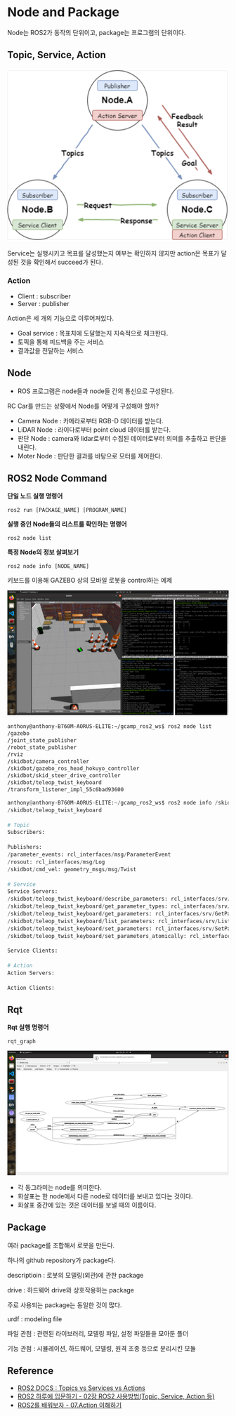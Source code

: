 # Node and Package

Node는 ROS2가 동작의 단위이고, package는 프로그램의 단위이다.

## Topic, Service, Action

<img src="img/commu.png" />

Service는 실행시키고 목표를 달성했는지 여부는 확인하지 않지만 action은 목표가 달성된 것을 확인해서 succeed가 된다.

### Action

- Client : subscriber
- Server : publisher

Action은 세 개의 기능으로 이루어져있다.

- Goal service : 목표치에 도달했는지 지속적으로 체크한다.
- 토픽을 통해 피드백을 주는 서비스
- 결과값을 전달하는 서비스

## Node

- ROS 프로그램은 node들과 node들 간의 통신으로 구성된다.

RC Car를 만드는 상황에서 Node를 어떻게 구성해야 할까?

- Camera Node : 카메라로부터 RGB-D 데이터를 받는다.
- LiDAR Node : 라이다로부터 point cloud 데이터를 받는다.
- 판단 Node : camera와 lidar로부터 수집된 데이터로부터 의미를 추출하고 판단을 내린다.
- Moter Node : 판단한 결과를 바탕으로 모터를 제어한다.

## ROS2 Node Command

**단일 노드 실행 명령어**

```ros
ros2 run [PACKAGE_NAME] [PROGRAM_NAME]
```

**실행 중인 Node들의 리스트를 확인하는 명령어**

```ros
ros2 node list
```

**특정 Node의 정보 살펴보기**

```ros
ros2 node info [NODE_NAME]
```

키보드를 이용해 GAZEBO 상의 모바일 로봇을 control하는 예제

<img src="img/node.png" />

```ros
anthony@anthony-B760M-AORUS-ELITE:~/gcamp_ros2_ws$ ros2 node list
/gazebo
/joint_state_publisher
/robot_state_publisher
/rviz
/skidbot/camera_controller
/skidbot/gazebo_ros_head_hokuyo_controller
/skidbot/skid_steer_drive_controller
/skidbot/teleop_twist_keyboard
/transform_listener_impl_55c6bad93600
```

```py
anthony@anthony-B760M-AORUS-ELITE:~/gcamp_ros2_ws$ ros2 node info /skidbot/teleop_twist_keyboard
/skidbot/teleop_twist_keyboard

# Topic
Subscribers:

Publishers:
/parameter_events: rcl_interfaces/msg/ParameterEvent
/rosout: rcl_interfaces/msg/Log
/skidbot/cmd_vel: geometry_msgs/msg/Twist

# Service
Service Servers:
/skidbot/teleop_twist_keyboard/describe_parameters: rcl_interfaces/srv/DescribeParameters
/skidbot/teleop_twist_keyboard/get_parameter_types: rcl_interfaces/srv/GetParameterTypes
/skidbot/teleop_twist_keyboard/get_parameters: rcl_interfaces/srv/GetParameters
/skidbot/teleop_twist_keyboard/list_parameters: rcl_interfaces/srv/ListParameters
/skidbot/teleop_twist_keyboard/set_parameters: rcl_interfaces/srv/SetParameters
/skidbot/teleop_twist_keyboard/set_parameters_atomically: rcl_interfaces/srv/SetParametersAtomically

Service Clients:

# Action
Action Servers:

Action Clients:
```

## Rqt

**Rqt 실행 명령어**

```ros
rqt_graph
```

<img src="img/rqt.png" />

- 각 동그라미는 node를 의미한다.
- 화살표는 한 node에서 다른 node로 데이터를 보내고 있다는 것이다.
- 화살표 중간에 있는 것은 데이터를 보낼 때의 이름이다.

## Package

여러 package를 조합해서 로봇을 만든다.

하나의 github repository가 package다.

descriptioin : 로봇의 모델링(외관)에 관한 package

drive : 하드웨어 drive와 상호작용하는 package

주로 사용되는 package는 동일한 것이 많다.

urdf : modeling file

파일 관점 : 관련된 라이브러리, 모델링 파일, 설정 파일들을 모아둔 폴더

기능 관점 : 시뮬레이션, 하드웨어, 모델링, 원격 조종 등으로 분리시킨 모듈

## Reference

- [ROS2 DOCS : Topics vs Services vs Actions](https://docs.ros.org/en/foxy/How-To-Guides/Topics-Services-Actions.html#topics)
- [ROS2 하루에 입문하기 - 02장 ROS2 사용방법(Topic, Service, Action 등)](https://robertchoi.gitbook.io/ros2/02-ros2)
- [ROS2를 배워보자 - 07.Action 이해하기](https://www.youtube.com/watch?v=ZswhM4yFMJQ)